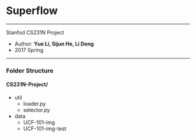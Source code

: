 # Superflow
------
Stanfod CS231N Project
- Author: **Yue Li, Sijun He, Li Deng**
- 2017 Spring



---
### Folder Structure
#### CS231N-Project/
  * util
    - loader.py
    - selector.py
  * data
	- UCF-101-img
	- UCF-101-img-test
